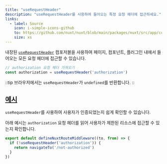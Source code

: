 ```yaml
---
title: "useRequestHeader"
description: "useRequestHeader를 사용하여 들어오는 특정 요청 헤더에 접근하세요."
links:
  - label: Source
    icon: i-simple-icons-github
    to: https://github.com/nuxt/nuxt/blob/main/packages/nuxt/src/app/composables/ssr.ts
    size: xs
---
```


내장된 [`useRequestHeader`](/docs/api/composables/use-request-header) 컴포저블을 사용하여 페이지, 컴포넌트, 플러그인 내에서 들어오는 모든 요청 헤더에 접근할 수 있습니다.

```ts
// authorization 요청 헤더 가져오기
const authorization = useRequestHeader('authorization')
```

::tip
브라우저에서는 `useRequestHeader`가 `undefined`를 반환합니다.
::

## [예시](#example)

`useRequestHeader`를 사용하여 사용자가 인증되었는지 쉽게 확인할 수 있습니다.

아래 예시는 `authorization` 요청 헤더를 읽어 사용자가 제한된 리소스에 접근할 수 있는지 확인합니다.

```ts [middleware/authorized-only.ts]
export default defineNuxtRouteMiddleware((to, from) => {
  if (!useRequestHeader('authorization')) {
    return navigateTo('/not-authorized')
  }
})
```
